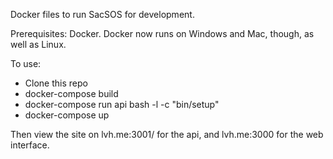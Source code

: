 Docker files to run SacSOS for development.

Prerequisites: Docker. Docker now runs on Windows and Mac, though, as well as Linux.

To use:

 * Clone this repo
 * docker-compose build
 * docker-compose run api bash -l -c "bin/setup"
 * docker-compose up

Then view the site on lvh.me:3001/ for the api, and lvh.me:3000 for the web interface.
